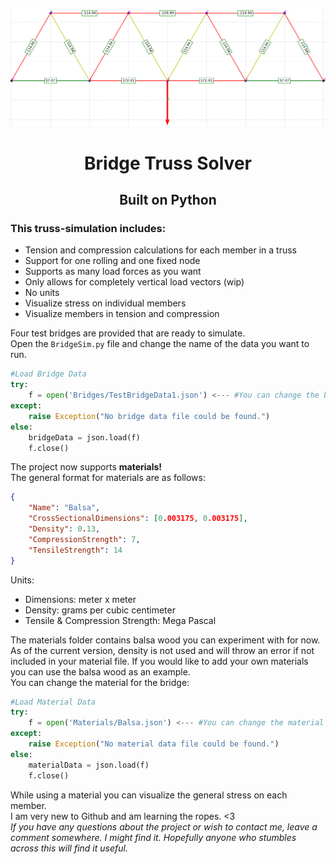 ![Example Bridge Banner Image](BannerExample.png?raw=true "Example Bridge Test")
<h1 align="center">Bridge Truss Solver</h1>
<h2 align="center">Built on Python</h2>
<h3>This truss-simulation includes:</h3>
<ul>
  <li>Tension and compression calculations for each member in a truss</li>
  <li>Support for one rolling and one fixed node</li>
  <li>Supports as many load forces as you want</li>
  <li>Only allows for completely vertical load vectors (wip)</li>
  <li>No units</li>
  <li>Visualize stress on individual members</li>
  <li>Visualize members in tension and compression</li>
</ul>

Four test bridges are provided that are ready to simulate.<br>
Open the <code>BridgeSim.py</code> file and change the name of the data you want to run.<br>

``` python
#Load Bridge Data
try:
    f = open('Bridges/TestBridgeData1.json') <--- #You can change the bridge here
except:
    raise Exception("No bridge data file could be found.")
else:
    bridgeData = json.load(f)
    f.close()
```

The project now supports **materials!** <br>
The general format for materials are as follows:<br>
``` json
{
    "Name": "Balsa",
    "CrossSectionalDimensions": [0.003175, 0.003175],
    "Density": 0.13,
    "CompressionStrength": 7,
    "TensileStrength": 14
}
```
Units: <br>
<ul>
    <li>Dimensions: meter x meter</li>
    <li>Density: grams per cubic centimeter</li>
    <li>Tensile & Compression Strength: Mega Pascal</li>
</ul>
The materials folder contains balsa wood you can experiment with for now. As of the current version, density is not used and will throw an error if not included in your material file. 
If you would like to add your own materials you can use the balsa wood as an example.<br>
You can change the material for the bridge:<br>

``` python
#Load Material Data
try:
    f = open('Materials/Balsa.json') <--- #You can change the material here
except:
    raise Exception("No material data file could be found.")
else:
    materialData = json.load(f)
    f.close()
```

While using a material you can visualize the general stress on each member.<br>
I am very new to Github and am learning the ropes. <3<br>
*If you have any questions about the project or wish to contact me, leave a comment somewhere. I might find it. Hopefully anyone who stumbles across this will find it useful.*
